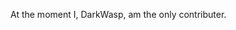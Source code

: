 At the moment I, DarkWasp, am the only contributer.
<!-- It is my hope that my people would come on board -->
